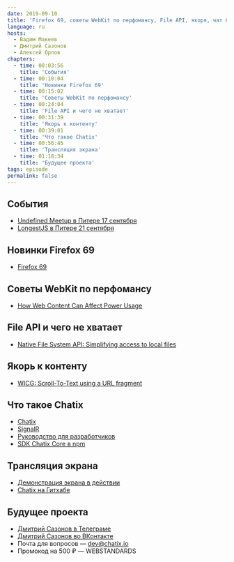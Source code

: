 ```yaml
---
date: 2019-09-10
title: 'Firefox 69, советы WebKit по перфомансу, File API, якоря, чат Chatix и трансляция экрана'
language: ru
hosts:
  - Вадим Макеев
  - Дмитрий Сазонов
  - Алексей Орлов
chapters:
  - time: 00:03:56
    title: 'События'
  - time: 00:10:04
    title: 'Новинки Firefox 69'
  - time: 00:15:02
    title: 'Советы WebKit по перфомансу'
  - time: 00:24:04
    title: 'File API и чего не хватает'
  - time: 00:31:39
    title: 'Якорь к контенту'
  - time: 00:39:01
    title: 'Что такое Chatix'
  - time: 00:56:45
    title: 'Трансляция экрана'
  - time: 01:18:34
    title: 'Будущее проекта'
tags: episode
permalink: false
---
```


## События

- [Undefined Meetup в Питере 17 сентября](https://events.epam.com/events/undefined-meetup-1)
- [LongestJS в Питере 21 сентября](http://longestjs.org)

## Новинки Firefox 69

- [Firefox 69](http://tanalin.com/blog/2019/09/firefox-69/)

## Советы WebKit по перфомансу

- [How Web Content Can Affect Power Usage](https://webkit.org/blog/8970/how-web-content-can-affect-power-usage/)

## File API и чего не хватает

- [Native File System API: Simplifying access to local files](https://developers.google.com/web/updates/2019/08/native-file-system)

## Якорь к контенту

- [WICG: Scroll-To-Text using a URL fragment](https://github.com/WICG/ScrollToTextFragment)

## Что такое Chatix

- [Chatix](https://chatix.io/ru)
- [SignalR](https://dotnet.microsoft.com/apps/aspnet/signalr)
- [Руководство для разработчиков](https://chatix.io/ru/dev)
- [SDK Chatix Core в npm](https://www.npmjs.com/package/chatix-core)

## Трансляция экрана

- [Демонстрация экрана в действии](https://youtu.be/Mgw4r4iMGvE)
- [Chatix на Гитхабе](https://github.com/chatix-team)

## Будущее проекта

- [Дмитрий Сазонов в Телеграме](https://t.me/DmitriySazonov)
- [Дмитрий Сазонов во ВКонтакте](https://vk.com/sazonovdm)
- Почта для вопросов — dev@chatix.io
- Промокод на 500 ₽ — WEBSTANDARDS
